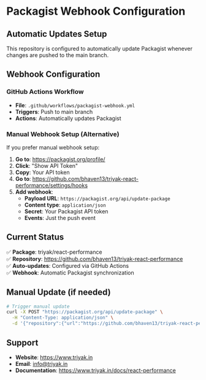 # Packagist Webhook Configuration

## Automatic Updates Setup

This repository is configured to automatically update Packagist whenever changes are pushed to the main branch.

## Webhook Configuration

### GitHub Actions Workflow
- **File**: `.github/workflows/packagist-webhook.yml`
- **Triggers**: Push to main branch
- **Actions**: Automatically updates Packagist

### Manual Webhook Setup (Alternative)

If you prefer manual webhook setup:

1. **Go to**: https://packagist.org/profile/
2. **Click**: "Show API Token"
3. **Copy**: Your API token
4. **Go to**: https://github.com/bhaven13/triyak-react-performance/settings/hooks
5. **Add webhook**:
   - **Payload URL**: `https://packagist.org/api/update-package`
   - **Content type**: `application/json`
   - **Secret**: Your Packagist API token
   - **Events**: Just the push event

## Current Status

✅ **Package**: triyak/react-performance  
✅ **Repository**: https://github.com/bhaven13/triyak-react-performance  
✅ **Auto-updates**: Configured via GitHub Actions  
✅ **Webhook**: Automatic Packagist synchronization  

## Manual Update (if needed)

```bash
# Trigger manual update
curl -X POST "https://packagist.org/api/update-package" \
  -H "Content-Type: application/json" \
  -d '{"repository":{"url":"https://github.com/bhaven13/triyak-react-performance"}}'
```

## Support

- **Website**: https://www.triyak.in
- **Email**: info@triyak.in
- **Documentation**: https://www.triyak.in/docs/react-performance
